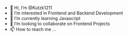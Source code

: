 - 👋 Hi, I’m @Kutzk1211
- 👀 I’m interested in Frontend and Backend Development
- 🌱 I’m currently learning Javascript
- 💞️ I’m looking to collaborate on Frontend Projects
- 📫 How to reach me ...

<!---
Kutzk1211/Kutzk1211 is a ✨ special ✨ repository because its `README.md` (this file) appears on your GitHub profile.
You can click the Preview link to take a look at your changes.
--->
